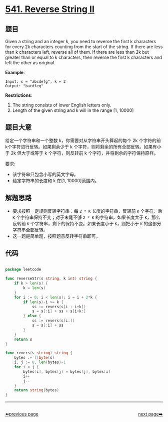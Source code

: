 # [541. Reverse String II](https://leetcode.com/problems/reverse-string-ii/)


## 题目

Given a string and an integer k, you need to reverse the first k characters for every 2k characters counting from the start of the string. If there are less than k characters left, reverse all of them. If there are less than 2k but greater than or equal to k characters, then reverse the first k characters and left the other as original.

**Example**:

    Input: s = "abcdefg", k = 2
    Output: "bacdfeg"

**Restrictions**:

1. The string consists of lower English letters only.
2. Length of the given string and k will in the range [1, 10000]

## 题目大意

给定一个字符串和一个整数 k，你需要对从字符串开头算起的每个 2k 个字符的前k个字符进行反转。如果剩余少于 k 个字符，则将剩余的所有全部反转。如果有小于 2k 但大于或等于 k 个字符，则反转前 k 个字符，并将剩余的字符保持原样。

要求:

- 该字符串只包含小写的英文字母。
- 给定字符串的长度和 k 在[1, 10000]范围内。


## 解题思路

- 要求按照一定规则反转字符串：每 `2 * K` 长度的字符串，反转前 `K` 个字符，后 `K` 个字符串保持不变；对于末尾不够 `2 * K` 的字符串，如果长度大于 `K`，那么反转前 `K` 个字符串，剩下的保持不变。如果长度小于 `K`，则把小于 `K` 的这部分字符串全部反转。
- 这一题是简单题，按照题意反转字符串即可。


## 代码

```go

package leetcode

func reverseStr(s string, k int) string {
	if k > len(s) {
		k = len(s)
	}
	for i := 0; i < len(s); i = i + 2*k {
		if len(s)-i >= k {
			ss := revers(s[i : i+k])
			s = s[:i] + ss + s[i+k:]
		} else {
			ss := revers(s[i:])
			s = s[:i] + ss
		}
	}
	return s
}

func revers(s string) string {
	bytes := []byte(s)
	i, j := 0, len(bytes)-1
	for i < j {
		bytes[i], bytes[j] = bytes[j], bytes[i]
		i++
		j--
	}
	return string(bytes)
}


```



----------------------------------------------
<div style="display: flex;justify-content: space-between;align-items: center;">
<p><a href="https://books.halfrost.com/leetcode/ChapterFour/0500~0599/0540.Single-Element-in-a-Sorted-Array/">⬅️previous page</a></p>
<p><a href="https://books.halfrost.com/leetcode/ChapterFour/0500~0599/0542.01-Matrix/">next page➡️</a></p>
</div>
